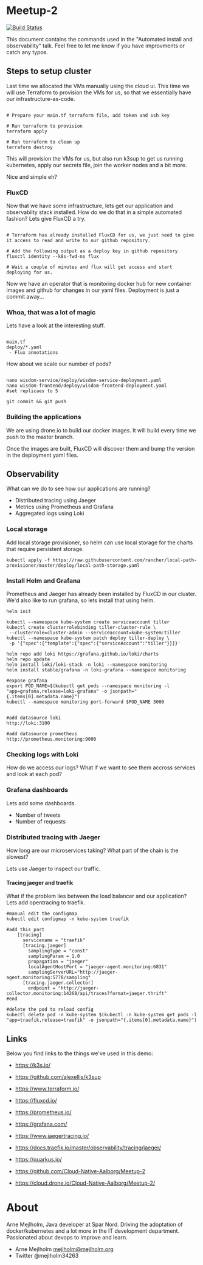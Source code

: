 # Meetup-2

[![Build Status](https://cloud.drone.io/api/badges/Cloud-Native-Aalborg/Meetup-2/status.svg)](https://cloud.drone.io/Cloud-Native-Aalborg/Meetup-2)

This document contains the commands used in the "Automated install and observability" talk. 
Feel free to let me know if you have improvments or catch any typos.



## Steps to setup cluster

Last time we allocated the VMs manually using the cloud ui. This time we will use Terraform to provision the VMs
for us, so that we essentially have our infrastructure-as-code. 

~~~Shell

# Prepare your main.tf terraform file, add token and ssh key

# Run terraform to provision
terraform apply

# Run terraform to clean up
terraform destroy

~~~

This will provision the VMs for us, but also run k3sup to get us running kubernetes, apply our secrets file, 
join the worker nodes and a bit more. 

Nice and simple eh?


### FluxCD

Now that we have some infrastructure, lets get our application and observabilty stack installed. 
How do we do that in a simple automated fashion? Lets give FluxCD a try.

~~~Shell

# Terraform has already installed FluxCD for us, we just need to give it access to read and write to our github repository. 

# Add the following output as a deploy key in github repository
fluxctl identity --k8s-fwd-ns flux

# Wait a couple of minutes and flux will get access and start deploying for us. 

~~~

Now we have an operator that is monitoring docker hub for new container images and github for changes in our yaml files. 
Deployment is just a commit away... 

### Whoa, that was a lot of magic

Lets have a look at the interesting stuff. 

~~~Shell

main.tf
deploy/*.yaml 
 - Flux annotations

~~~

How about we scale our number of pods? 

~~~Shell

nano wisdom-service/deploy/wisdom-service-deployment.yaml
nano wisdom-frontend/deploy/wisdom-frontend-deployment.yaml
#set replicaes to 5

git commit && git push

~~~

### Building the applications

We are using drone.io to build our docker images. It will build every time we push to the master branch. 

Once the images are built, FluxCD will discover them and bump the
version in the deployment yaml files. 




## Observability
What can we do to see how our applications are running? 

- Distributed tracing using Jaeger
- Metrics using Prometheus and Grafana
- Aggregated logs using Loki


### Local storage

Add local storage provisioner, so helm can use local storage for the charts that require persistent storage. 

~~~Shell
kubectl apply -f https://raw.githubusercontent.com/rancher/local-path-provisioner/master/deploy/local-path-storage.yaml
~~~

### Install Helm and Grafana

Prometheus and Jaeger has already been installed by FluxCD in our cluster. We'd also like to run grafana, so lets 
install that using helm.

~~~Shell
helm init

kubectl --namespace kube-system create serviceaccount tiller
kubectl create clusterrolebinding tiller-cluster-rule \
 --clusterrole=cluster-admin --serviceaccount=kube-system:tiller
kubectl --namespace kube-system patch deploy tiller-deploy \
 -p '{"spec":{"template":{"spec":{"serviceAccount":"tiller"}}}}' 

helm repo add loki https://grafana.github.io/loki/charts
helm repo update
helm install loki/loki-stack -n loki --namespace monitoring
helm install stable/grafana -n loki-grafana --namespace monitoring

#expose grafana
export POD_NAME=$(kubectl get pods --namespace monitoring -l "app=grafana,release=loki-grafana" -o jsonpath="{.items[0].metadata.name}")
kubectl --namespace monitoring port-forward $POD_NAME 3000


#add datasource loki
http://loki:3100

#add datasource prometheus
http://prometheus.monitoring:9090
~~~

### Checking logs with Loki

How do we access our logs? What if we want to see them accross services and look at each pod?

### Grafana dashboards

Lets add some dashboards.

- Number of tweets
- Number of requests

### Distributed tracing with Jaeger

How long are our microservices taking? What part of the chain is the slowest? 

Lets use Jaeger to inspect our traffic. 


#### Tracing jaeger and traefik

What if the problem lies between the load balancer and our application? Lets add opentracing to traefik. 

~~~Shell
#manual edit the configmap
kubectl edit configmap -n kube-system traefik

#add this part
    [tracing]
      servicename = "traefik"
      [tracing.jaeger]
        samplingType = "const"
        samplingParam = 1.0
        propagation = "jaeger"
        localAgentHostPort = "jaeger-agent.monitoring:6831"
        samplingServerURL="http://jaeger-agent.monitoring:5778/sampling"
      [tracing.jaeger.collector]
        endpoint = "http://jaeger-collector.monitoring:14268/api/traces?format=jaeger.thrift"
#end

#delete the pod to reload config
kubectl delete pod -n kube-system $(kubectl -n kube-system get pods -l "app=traefik,release=traefik" -o jsonpath="{.items[0].metadata.name}")
~~~

## Links
Below you find links to the things we've used in this demo:

- https://k3s.io/

- https://github.com/alexellis/k3sup

- https://www.terraform.io/

- https://fluxcd.io/

- https://prometheus.io/

- https://grafana.com/

- https://www.jaegertracing.io/

- https://docs.traefik.io/master/observability/tracing/jaeger/

- https://quarkus.io/

- https://github.com/Cloud-Native-Aalborg/Meetup-2

- https://cloud.drone.io/Cloud-Native-Aalborg/Meetup-2/

# About
Arne Mejlholm, Java developer at Spar Nord. Driving the adoptation of docker/kubernetes and a lot more 
in the IT development department. Passionated about devops to improve and learn.

- Arne Mejlholm mejlholm@mejlholm.org
- Twitter @mejlholm34263
